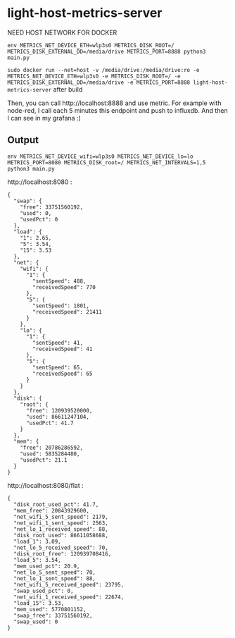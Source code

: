 # light-host-metrics-server

NEED HOST NETWORK FOR DOCKER

`env METRICS_NET_DEVICE_ETH=wlp3s0 METRICS_DISK_ROOT=/ METRICS_DISK_EXTERNAL_DD=/media/drive METRICS_PORT=8888 python3 main.py`

`sudo docker run --net=host -v /media/drive:/media/drive:ro -e METRICS_NET_DEVICE_ETH=wlp3s0 -e METRICS_DISK_ROOT=/ -e METRICS_DISK_EXTERNAL_DD=/media/drive -e METRICS_PORT=8888 light-host-metrics-server` after build

Then, you can call http://localhost:8888 and use metric. For example with node-red, I call each 5 minutes this endpoint and push to influxdb. And then I can see in my grafana :)

## Output

`env METRICS_NET_DEVICE_wifi=wlp3s0 METRICS_NET_DEVICE_lo=lo METRICS_PORT=8080 METRICS_DISK_root=/ METRICS_NET_INTERVALS=1,5 python3 main.py`

http://localhost:8080 :

```
{
  "swap": {
    "free": 33751560192,
    "used": 0,
    "usedPct": 0
  },
  "load": {
    "1": 2.65,
    "5": 3.54,
    "15": 3.53
  },
  "net": {
    "wifi": {
      "1": {
        "sentSpeed": 488,
        "receivedSpeed": 770
      },
      "5": {
        "sentSpeed": 1801,
        "receivedSpeed": 21411
      }
    },
    "lo": {
      "1": {
        "sentSpeed": 41,
        "receivedSpeed": 41
      },
      "5": {
        "sentSpeed": 65,
        "receivedSpeed": 65
      }
    }
  },
  "disk": {
    "root": {
      "free": 120939520000,
      "used": 86611247104,
      "usedPct": 41.7
    }
  },
  "mem": {
    "free": 20786286592,
    "used": 5835284480,
    "usedPct": 21.1
  }
}
```

http://localhost:8080/flat :

```
{
  "disk_root_used_pct": 41.7,
  "mem_free": 20843929600,
  "net_wifi_5_sent_speed": 2179,
  "net_wifi_1_sent_speed": 2563,
  "net_lo_1_received_speed": 88,
  "disk_root_used": 86611058688,
  "load_1": 3.09,
  "net_lo_5_received_speed": 70,
  "disk_root_free": 120939708416,
  "load_5": 3.54,
  "mem_used_pct": 20.9,
  "net_lo_5_sent_speed": 70,
  "net_lo_1_sent_speed": 88,
  "net_wifi_5_received_speed": 23795,
  "swap_used_pct": 0,
  "net_wifi_1_received_speed": 22674,
  "load_15": 3.53,
  "mem_used": 5770801152,
  "swap_free": 33751560192,
  "swap_used": 0
}
```